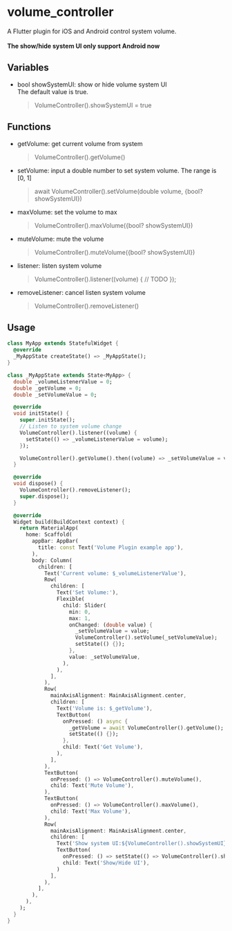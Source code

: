 # volume_controller

A Flutter plugin for iOS and Android control system volume. \
\
**The show/hide system UI only support Android now**

## Variables

- bool showSystemUI: show or hide volume system UI \
  The default value is true.
    > VolumeController().showSystemUI = true

## Functions

- getVolume: get current volume from system
    > VolumeController().getVolume()
- setVolume: input a double number to set system volume. The range is [0, 1]
    > await VolumeController().setVolume(double volume, {bool? showSystemUI})
- maxVolume: set the volume to max
    > VolumeController().maxVolume({bool? showSystemUI})
- muteVolume: mute the volume
    > VolumeController().muteVolume({bool? showSystemUI})
- listener: listen system volume
    > VolumeController().listener((volume) { // TODO });
- removeListener: cancel listen system volume
    > VolumeController().removeListener()

## Usage

```dart
class MyApp extends StatefulWidget {
  @override
  _MyAppState createState() => _MyAppState();
}

class _MyAppState extends State<MyApp> {
  double _volumeListenerValue = 0;
  double _getVolume = 0;
  double _setVolumeValue = 0;

  @override
  void initState() {
    super.initState();
    // Listen to system volume change
    VolumeController().listener((volume) {
      setState(() => _volumeListenerValue = volume);
    });

    VolumeController().getVolume().then((volume) => _setVolumeValue = volume);
  }

  @override
  void dispose() {
    VolumeController().removeListener();
    super.dispose();
  }

  @override
  Widget build(BuildContext context) {
    return MaterialApp(
      home: Scaffold(
        appBar: AppBar(
          title: const Text('Volume Plugin example app'),
        ),
        body: Column(
          children: [
            Text('Current volume: $_volumeListenerValue'),
            Row(
              children: [
                Text('Set Volume:'),
                Flexible(
                  child: Slider(
                    min: 0,
                    max: 1,
                    onChanged: (double value) {
                      _setVolumeValue = value;
                      VolumeController().setVolume(_setVolumeValue);
                      setState(() {});
                    },
                    value: _setVolumeValue,
                  ),
                ),
              ],
            ),
            Row(
              mainAxisAlignment: MainAxisAlignment.center,
              children: [
                Text('Volume is: $_getVolume'),
                TextButton(
                  onPressed: () async {
                    _getVolume = await VolumeController().getVolume();
                    setState(() {});
                  },
                  child: Text('Get Volume'),
                ),
              ],
            ),
            TextButton(
              onPressed: () => VolumeController().muteVolume(),
              child: Text('Mute Volume'),
            ),
            TextButton(
              onPressed: () => VolumeController().maxVolume(),
              child: Text('Max Volume'),
            ),
            Row(
              mainAxisAlignment: MainAxisAlignment.center,
              children: [
                Text('Show system UI:${VolumeController().showSystemUI}'),
                TextButton(
                  onPressed: () => setState(() => VolumeController().showSystemUI = !VolumeController().showSystemUI),
                  child: Text('Show/Hide UI'),
                )
              ],
            ),
          ],
        ),
      ),
    );
  }
}
```
